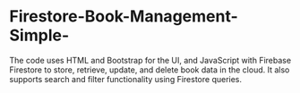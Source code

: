 # Firestore-Book-Management-Simple-
The code uses HTML and Bootstrap for the UI, and JavaScript with Firebase Firestore to store, retrieve, update, and delete book data in the cloud. It also supports search and filter functionality using Firestore queries.
